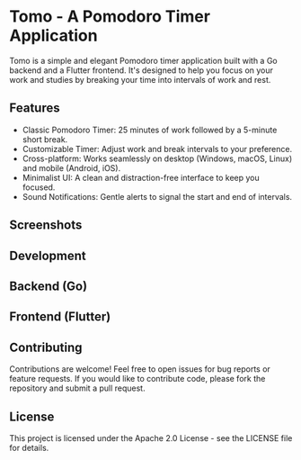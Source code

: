 # Tomo - A Pomodoro Timer Application
Tomo is a simple and elegant Pomodoro timer application built with a Go backend and a Flutter frontend.
It's designed to help you focus on your work and studies by breaking your time into intervals of work and rest.
## Features
*   Classic Pomodoro Timer: 25 minutes of work followed by a 5-minute short break.
*   Customizable Timer: Adjust work and break intervals to your preference.
*   Cross-platform: Works seamlessly on desktop (Windows, macOS, Linux) and mobile (Android, iOS).
*   Minimalist UI: A clean and distraction-free interface to keep you focused.
*   Sound Notifications: Gentle alerts to signal the start and end of intervals.
## Screenshots
## Development
## Backend (Go)
## Frontend (Flutter)
## Contributing
Contributions are welcome! Feel free to open issues for bug reports or feature requests. If you would like to contribute code, please fork the repository and submit a pull request.
## License
This project is licensed under the Apache 2.0 License - see the LICENSE file for details.
